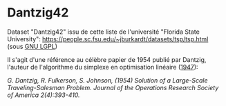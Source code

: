 # Dantzig42

Dataset "Dantzig42" issu de cette liste de l'université "Florida State University":
https://people.sc.fsu.edu/~jburkardt/datasets/tsp/tsp.html
(sous [GNU LGPL](https://www.gnu.org/licenses/lgpl-3.0.en.html))

Il s'agit d'une référence au célèbre papier de 1954 publié par Dantzig, l'auteur de l'algorithme du simplexe en optimisation linéaire ([1947](https://en.wikipedia.org/wiki/Simplex_algorithm#History)):

*G. Dantzig, R. Fulkerson, S. Johnson, (1954) Solution of a Large-Scale Traveling-Salesman Problem. Journal of the Operations Research Society of America 2(4):393-410.*


